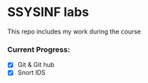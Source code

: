 # SSYSINF labs 
This repo includes my work during the course

### Current Progress:
- [x] Git & Git hub
- [x] Snort IDS
